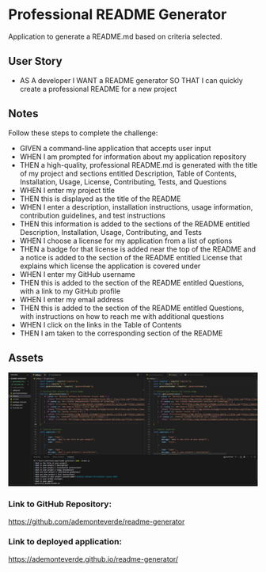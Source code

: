 # Professional README Generator
Application to generate a README.md based on criteria selected.

## User Story
* AS A developer
I WANT a README generator
SO THAT I can quickly create a professional README for a new project

## Notes

Follow these steps to complete the challenge:

* GIVEN a command-line application that accepts user input
* WHEN I am prompted for information about my application repository
* THEN a high-quality, professional README.md is generated with the title of my project and sections entitled Description, Table of Contents, Installation, Usage, License, Contributing, Tests, and Questions
* WHEN I enter my project title
* THEN this is displayed as the title of the README
* WHEN I enter a description, installation instructions, usage information, contribution guidelines, and test instructions
* THEN this information is added to the sections of the README entitled Description, Installation, Usage, Contributing, and Tests
* WHEN I choose a license for my application from a list of options
* THEN a badge for that license is added near the top of the README and a notice is added to the section of the README entitled License that explains which license the application is covered under
* WHEN I enter my GitHub username
* THEN this is added to the section of the README entitled Questions, with a link to my GitHub profile
* WHEN I enter my email address
* THEN this is added to the section of the README entitled Questions, with instructions on how to reach me with additional questions
* WHEN I click on the links in the Table of Contents
* THEN I am taken to the corresponding section of the README

## Assets
![Assets](.\assets\images\b4a230f5c426219e45f258b08b6ab504.png)

### Link to GitHub Repository:
https://github.com/ademonteverde/readme-generator

### Link to deployed application:
https://ademonteverde.github.io/readme-generator/